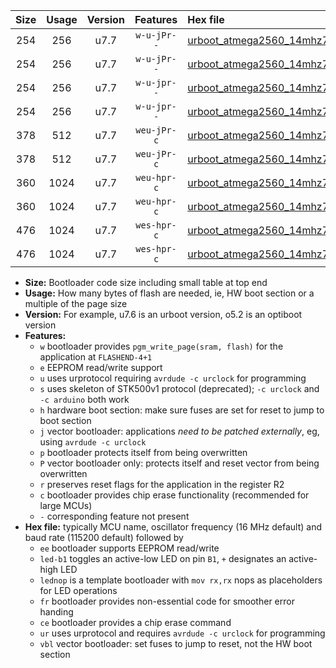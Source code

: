 |Size|Usage|Version|Features|Hex file|
|:-:|:-:|:-:|:-:|:--|
|254|256|u7.7|`w-u-jPr--`|[urboot_atmega2560_14mhz7456_19200bps_led+b7_ur_vbl.hex](https://raw.githubusercontent.com/stefanrueger/urboot.hex/main/mcus/atmega2560/fcpu_14mhz7456/19200_bps/urboot_atmega2560_14mhz7456_19200bps_led+b7_ur_vbl.hex)|
|254|256|u7.7|`w-u-jPr--`|[urboot_atmega2560_14mhz7456_19200bps_lednop_ur_vbl.hex](https://raw.githubusercontent.com/stefanrueger/urboot.hex/main/mcus/atmega2560/fcpu_14mhz7456/19200_bps/urboot_atmega2560_14mhz7456_19200bps_lednop_ur_vbl.hex)|
|254|256|u7.7|`w-u-jpr--`|[urboot_atmega2560_14mhz7456_19200bps_led+b7_fr_ur_vbl.hex](https://raw.githubusercontent.com/stefanrueger/urboot.hex/main/mcus/atmega2560/fcpu_14mhz7456/19200_bps/urboot_atmega2560_14mhz7456_19200bps_led+b7_fr_ur_vbl.hex)|
|254|256|u7.7|`w-u-jpr--`|[urboot_atmega2560_14mhz7456_19200bps_lednop_fr_ur_vbl.hex](https://raw.githubusercontent.com/stefanrueger/urboot.hex/main/mcus/atmega2560/fcpu_14mhz7456/19200_bps/urboot_atmega2560_14mhz7456_19200bps_lednop_fr_ur_vbl.hex)|
|378|512|u7.7|`weu-jPr-c`|[urboot_atmega2560_14mhz7456_19200bps_ee_led+b7_fr_ce_ur_vbl.hex](https://raw.githubusercontent.com/stefanrueger/urboot.hex/main/mcus/atmega2560/fcpu_14mhz7456/19200_bps/urboot_atmega2560_14mhz7456_19200bps_ee_led+b7_fr_ce_ur_vbl.hex)|
|378|512|u7.7|`weu-jPr-c`|[urboot_atmega2560_14mhz7456_19200bps_ee_lednop_fr_ce_ur_vbl.hex](https://raw.githubusercontent.com/stefanrueger/urboot.hex/main/mcus/atmega2560/fcpu_14mhz7456/19200_bps/urboot_atmega2560_14mhz7456_19200bps_ee_lednop_fr_ce_ur_vbl.hex)|
|360|1024|u7.7|`weu-hpr-c`|[urboot_atmega2560_14mhz7456_19200bps_ee_led+b7_fr_ce_ur.hex](https://raw.githubusercontent.com/stefanrueger/urboot.hex/main/mcus/atmega2560/fcpu_14mhz7456/19200_bps/urboot_atmega2560_14mhz7456_19200bps_ee_led+b7_fr_ce_ur.hex)|
|360|1024|u7.7|`weu-hpr-c`|[urboot_atmega2560_14mhz7456_19200bps_ee_lednop_fr_ce_ur.hex](https://raw.githubusercontent.com/stefanrueger/urboot.hex/main/mcus/atmega2560/fcpu_14mhz7456/19200_bps/urboot_atmega2560_14mhz7456_19200bps_ee_lednop_fr_ce_ur.hex)|
|476|1024|u7.7|`wes-hpr-c`|[urboot_atmega2560_14mhz7456_19200bps_ee_led+b7_fr_ce.hex](https://raw.githubusercontent.com/stefanrueger/urboot.hex/main/mcus/atmega2560/fcpu_14mhz7456/19200_bps/urboot_atmega2560_14mhz7456_19200bps_ee_led+b7_fr_ce.hex)|
|476|1024|u7.7|`wes-hpr-c`|[urboot_atmega2560_14mhz7456_19200bps_ee_lednop_fr_ce.hex](https://raw.githubusercontent.com/stefanrueger/urboot.hex/main/mcus/atmega2560/fcpu_14mhz7456/19200_bps/urboot_atmega2560_14mhz7456_19200bps_ee_lednop_fr_ce.hex)|

- **Size:** Bootloader code size including small table at top end
- **Usage:** How many bytes of flash are needed, ie, HW boot section or a multiple of the page size
- **Version:** For example, u7.6 is an urboot version, o5.2 is an optiboot version
- **Features:**
  + `w` bootloader provides `pgm_write_page(sram, flash)` for the application at `FLASHEND-4+1`
  + `e` EEPROM read/write support
  + `u` uses urprotocol requiring `avrdude -c urclock` for programming
  + `s` uses skeleton of STK500v1 protocol (deprecated); `-c urclock` and `-c arduino` both work
  + `h` hardware boot section: make sure fuses are set for reset to jump to boot section
  + `j` vector bootloader: applications *need to be patched externally*, eg, using `avrdude -c urclock`
  + `p` bootloader protects itself from being overwritten
  + `P` vector bootloader only: protects itself and reset vector from being overwritten
  + `r` preserves reset flags for the application in the register R2
  + `c` bootloader provides chip erase functionality (recommended for large MCUs)
  + `-` corresponding feature not present
- **Hex file:** typically MCU name, oscillator frequency (16 MHz default) and baud rate (115200 default) followed by
  + `ee` bootloader supports EEPROM read/write
  + `led-b1` toggles an active-low LED on pin `B1`, `+` designates an active-high LED
  + `lednop` is a template bootloader with `mov rx,rx` nops as placeholders for LED operations
  + `fr` bootloader provides non-essential code for smoother error handing
  + `ce` bootloader provides a chip erase command
  + `ur` uses urprotocol and requires `avrdude -c urclock` for programming
  + `vbl` vector bootloader: set fuses to jump to reset, not the HW boot section
